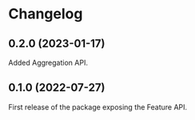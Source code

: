 # Changelog

## 0.2.0 (2023-01-17)

Added Aggregation API.

## 0.1.0 (2022-07-27)

First release of the package exposing the Feature API.
